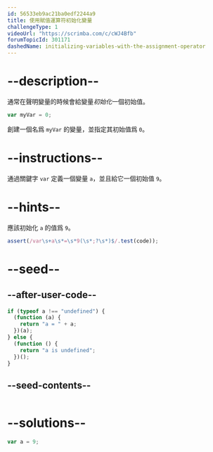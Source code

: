 ```yaml
---
id: 56533eb9ac21ba0edf2244a9
title: 使用賦值運算符初始化變量
challengeType: 1
videoUrl: "https://scrimba.com/c/cWJ4Bfb"
forumTopicId: 301171
dashedName: initializing-variables-with-the-assignment-operator
---
```


# --description--

通常在聲明變量的時候會給變量<dfn>初始化</dfn>一個初始值。

```js
var myVar = 0;
```

創建一個名爲 `myVar` 的變量，並指定其初始值爲 `0`。

# --instructions--

通過關鍵字 `var` 定義一個變量 `a`，並且給它一個初始值 `9`。

# --hints--

應該初始化 `a` 的值爲 `9`。

```js
assert(/var\s+a\s*=\s*9(\s*;?\s*)$/.test(code));
```

# --seed--

## --after-user-code--

```js
if (typeof a !== "undefined") {
  (function (a) {
    return "a = " + a;
  })(a);
} else {
  (function () {
    return "a is undefined";
  })();
}
```

## --seed-contents--

```js

```

# --solutions--

```js
var a = 9;
```
